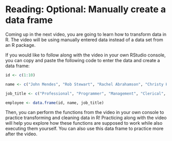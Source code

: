 # Reading: Optional: Manually create a data frame

Coming up in the next video, you are going to learn how to transform data in R. The video will be using manually entered data instead of a data set from an R package.

If you would like to follow along with the video in your own RStudio console, you can copy and paste the following code to enter the data and create a data frame: 

```R
id <- c(1:10)

name <- c("John Mendes", "Rob Stewart", "Rachel Abrahamson", "Christy Hickman", "Johnson Harper", "Candace Miller", "Carlson Landy", "Pansy Jordan", "Darius Berry", "Claudia Garcia")

job_title <- c("Professional", "Programmer", "Management", "Clerical", "Developer", "Programmer", "Management", "Clerical", "Developer", "Programmer")

employee <- data.frame(id, name, job_title)
```

Then, you can perform the functions from the video in your own console to practice transforming and cleaning data in R! Practicing along with the video will help you explore how these functions are supposed to work while also executing them yourself. You can also use this data frame to practice more after the video.
